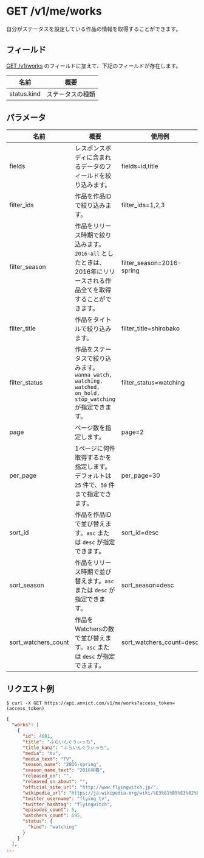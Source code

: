 # GET /v1/me/works

自分がステータスを設定している作品の情報を取得することができます。

## フィールド

[GET /v1/works](works.md) のフィールドに加えて、下記のフィールドが存在します。

| 名前 | 概要 |
| --- | --- |
| status.kind | ステータスの種類 |


## パラメータ

| 名前 | 概要 | 使用例 |
| --- | --- | --- |
| fields | レスポンスボディに含まれるデータのフィールドを絞り込みます。 | fields=id,title |
| filter_ids | 作品を作品IDで絞り込みます。 | filter_ids=1,2,3 |
| filter_season | 作品をリリース時期で絞り込みます。`2016-all` としたときは、2016年にリリースされる作品全てを取得することができます。 | filter_season=2016-spring |
| filter_title | 作品をタイトルで絞り込みます。 | filter_title=shirobako |
| filter_status | 作品をステータスで絞り込みます。`wanna_watch, watching, watched, on_hold, stop_watching` が指定できます。 | filter_status=watching |
| page | ページ数を指定します。 | page=2 |
| per_page | 1ページに何件取得するかを指定します。デフォルトは `25` 件で、`50` 件まで指定できます。 | per_page=30 |
| sort_id | 作品を作品IDで並び替えます。`asc` または `desc` が指定できます。 | sort_id=desc |
| sort_season | 作品をリリース時期で並び替えます。`asc` または `desc` が指定できます。 | sort_season=desc |
| sort_watchers_count | 作品をWatchersの数で並び替えます。`asc` または `desc` が指定できます。 | sort_watchers_count=desc |


## リクエスト例

```
$ curl -X GET https://api.annict.com/v1/me/works?access_token=(access_token)
```

```json
{
  "works": [
    {
      "id": 4681,
      "title": "ふらいんぐうぃっち",
      "title_kana": "ふらいんぐうぃっち",
      "media": "tv",
      "media_text": "TV",
      "season_name": "2016-spring",
      "season_name_text": "2016年春",
      "released_on": "",
      "released_on_about": "",
      "official_site_url": "http://www.flyingwitch.jp/",
      "wikipedia_url": "https://ja.wikipedia.org/wiki/%E3%81%B5%E3%82%89%E3%81%84%E3%82%93%E3%81%90%E3%81%86%E3%81%83%E3%81%A3%E3%81%A1",
      "twitter_username": "flying_tv",
      "twitter_hashtag": "flyingwitch",
      "episodes_count": 5,
      "watchers_count": 695,
      "status": {
        "kind": "watching"
      }
    }
  ],
...
```
